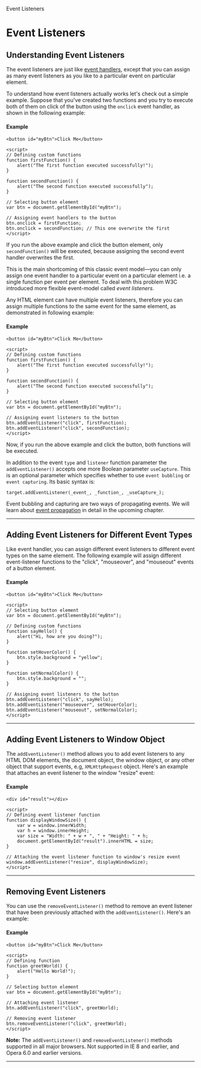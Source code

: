 Event Listeners

# Event Listeners

## Understanding Event Listeners

The event listeners are just like [event handlers](https://www.tutorialrepublic.com/javascript-tutorial/javascript-events.php), except that you can assign as many event listeners as you like to a particular event on particular element.

To understand how event listeners actually works let's check out a simple example. Suppose that you've created two functions and you try to execute both of them on click of the button using the `onclick` event handler, as shown in the following example:

#### Example

```markup
<button id="myBtn">Click Me</button>
 
<script>
// Defining custom functions
function firstFunction() {
    alert("The first function executed successfully!");
}
 
function secondFunction() {
    alert("The second function executed successfully");
}
 
// Selecting button element
var btn = document.getElementById("myBtn");
 
// Assigning event handlers to the button
btn.onclick = firstFunction;
btn.onclick = secondFunction; // This one overwrite the first
</script>
```

If you run the above example and click the button element, only `secondFunction()` will be executed, because assigning the second event handler overwrites the first.

This is the main shortcoming of this classic event model—you can only assign one event handler to a particular event on a particular element i.e. a single function per event per element. To deal with this problem W3C introduced more flexible event-model called _event listeners_.

Any HTML element can have multiple event listeners, therefore you can assign multiple functions to the same event for the same element, as demonstrated in following example:

#### Example

```markup
<button id="myBtn">Click Me</button>
 
<script>
// Defining custom functions
function firstFunction() {
    alert("The first function executed successfully!");
}
 
function secondFunction() {
    alert("The second function executed successfully");
}
 
// Selecting button element
var btn = document.getElementById("myBtn");
 
// Assigning event listeners to the button
btn.addEventListener("click", firstFunction);
btn.addEventListener("click", secondFunction);
</script>
```

Now, if you run the above example and click the button, both functions will be executed.

In addition to the event `type` and `listener` function parameter the `addEventListener()` accepts one more Boolean parameter `useCapture`. This is an optional parameter which specifies whether to use `event bubbling` or `event capturing`. Its basic syntax is:

`target.addEventListener(_event_, _function_, _useCapture_);`

Event bubbling and capturing are two ways of propagating events. We will learn about [event propagation](https://www.tutorialrepublic.com/javascript-tutorial/javascript-event-propagation.php) in detail in the upcoming chapter.

* * *

## Adding Event Listeners for Different Event Types

Like event handler, you can assign different event listeners to different event types on the same element. The following example will assign different event-listener functions to the "click", "mouseover", and "mouseout" events of a button element.

#### Example

```markup
<button id="myBtn">Click Me</button>
 
<script>
// Selecting button element
var btn = document.getElementById("myBtn");
 
// Defining custom functions
function sayHello() {
    alert("Hi, how are you doing?");
}
 
function setHoverColor() {
    btn.style.background = "yellow";
}
 
function setNormalColor() {
    btn.style.background = "";
}
 
// Assigning event listeners to the button
btn.addEventListener("click", sayHello);
btn.addEventListener("mouseover", setHoverColor);
btn.addEventListener("mouseout", setNormalColor);
</script>
```

* * *

## Adding Event Listeners to Window Object

The `addEventListener()` method allows you to add event listeners to any HTML DOM elements, the document object, the window object, or any other object that support events, e.g, `XMLHttpRequest` object. Here's an example that attaches an event listener to the window "resize" event:

#### Example

```markup
<div id="result"></div>
 
<script>
// Defining event listener function
function displayWindowSize() {
    var w = window.innerWidth;
    var h = window.innerHeight;
    var size = "Width: " + w + ", " + "Height: " + h;
    document.getElementById("result").innerHTML = size;
}
 
// Attaching the event listener function to window's resize event
window.addEventListener("resize", displayWindowSize);
</script>
```

* * *

## Removing Event Listeners

You can use the `removeEventListener()` method to remove an event listener that have been previously attached with the `addEventListener()`. Here's an example:

#### Example

```markup
<button id="myBtn">Click Me</button>
 
<script> 
// Defining function
function greetWorld() {
    alert("Hello World!");
}
 
// Selecting button element
var btn = document.getElementById("myBtn");
 
// Attaching event listener
btn.addEventListener("click", greetWorld);
 
// Removing event listener
btn.removeEventListener("click", greetWorld);
</script>
```

**Note:** The `addEventListener()` and `removeEventListener()` methods supported in all major browsers. Not supported in IE 8 and earlier, and Opera 6.0 and earlier versions.
* * *
